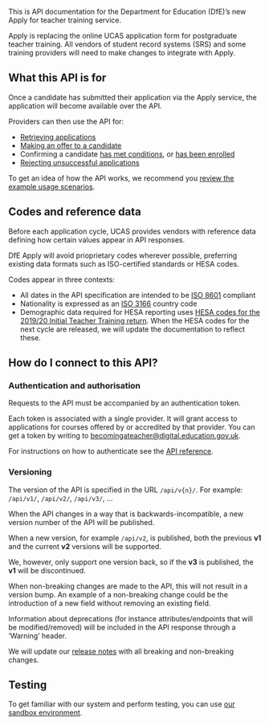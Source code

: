 This is API documentation for the Department for Education (DfE)’s new Apply for teacher training service.

Apply is replacing the online UCAS application form for postgraduate teacher training. All vendors of student record systems (SRS) and some training providers will need to make changes to integrate with Apply.

## What this API is for

Once a candidate has submitted their application via the Apply service, the application will become available over the API.

Providers can then use the API for:

- [Retrieving applications](/api-docs/reference/#get-applications)
- [Making an offer to a candidate](/api-docs/reference/#post-applications-application_id-offer)
- Confirming a candidate [has met conditions](/api-docs/reference/#post-applications-application_id-confirm-conditions-met), or [has been enrolled](/api-docs/reference/#post-applications-application_id-confirm-enrolment)
- [Rejecting unsuccessful applications](/api-docs/reference/#post-applications-application_id-reject)

To get an idea of how the API works, we recommend you [review the example usage scenarios](/api-docs/usage-scenarios).

## Codes and reference data

Before each application cycle, UCAS provides vendors with reference data defining how certain values appear in API responses.

DfE Apply will avoid prioprietary codes wherever possible, preferring existing data formats such as ISO-certified standards or HESA codes.

Codes appear in three contexts:

- All dates in the API specification are intended to be [ISO 8601](https://www.iso.org/iso-8601-date-and-time-format.html) compliant
- Nationality is expressed as an [ISO 3166](https://www.iso.org/iso-3166-country-codes.html) country code
- Demographic data required for HESA reporting uses [HESA codes for the 2019/20 Initial Teacher Training return](https://www.hesa.ac.uk/collection/c19053/e/ittschms). When the HESA codes for the next cycle are released, we will update the documentation to reflect these.

## How do I connect to this API?

### Authentication and authorisation

Requests to the API must be accompanied by an authentication token.

Each token is associated with a single provider. It will grant access to applications for courses offered by or accredited by that provider. You can get a token by writing to [becomingateacher@digital.education.gov.uk](mailto:becomingateacher@digital.education.gov.uk).

For instructions on how to authenticate see the [API reference](/api-docs/reference#authentication).

### Versioning

The version of the API is specified in the URL `/api/v{n}/`. For example: `/api/v1/`, `/api/v2/`, `/api/v3/`, ...

When the API changes in a way that is backwards-incompatible, a new version number of the API will be published.

When a new version, for example `/api/v2`, is published, both the previous **v1** and the current **v2** versions will be supported.

We, however, only support one version back, so if the **v3** is published, the **v1** will be discontinued.

When non-breaking changes are made to the API, this will not result in a version bump. An example of a non-breaking change could be the introduction of a new field without removing an existing field.

Information about deprecations (for instance attributes/endpoints that will be modified/removed) will be included in the API response through a ‘Warning’ header.

We will update our [release notes](/api-docs/release-notes) with all breaking and non-breaking changes.

## Testing

To get familiar with our system and perform testing, you can use [our sandbox environment](https://sandbox.apply-for-teacher-training.education.gov.uk).
